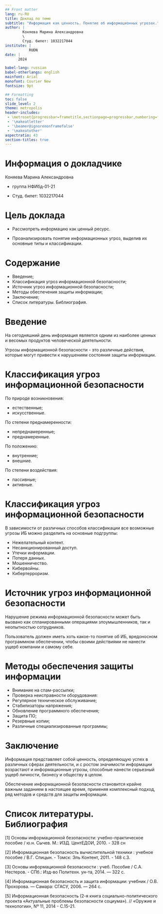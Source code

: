```yaml
---
## Front matter
lang: ru-RU
title: Доклад по теме
subtitle: "Информация как ценность. Понятие об информационных угрозах."
author: |
        Коняева Марина Александровна
        \
        Студ. билет: 1032217044
institute: |
           RUDN
date: |
      2024

babel-lang: russian
babel-otherlangs: english
mainfont: Arial
monofont: Courier New
fontsize: 9pt

## Formatting
toc: false
slide_level: 2
theme: metropolis
header-includes: 
 - \metroset{progressbar=frametitle,sectionpage=progressbar,numbering=fraction}
 - '\makeatletter'
 - '\beamer@ignorenonframefalse'
 - '\makeatother'
aspectratio: 43
section-titles: true
---
```


# Информация о докладчике 

Коняева Марина Александровна

- группа НФИбд-01-21

- Студ. билет: 1032217044

# Цель доклада

- Рассмотреть информацию как ценный ресурс.
 
- Проанализировать понятие информационных угроз, выделив их основные типы и классификации.

# Содержание 

- Введение;
- Классификация угроз информационной безопасности;
- Источник угроз информационной безопасности;
- Методы обеспечения защиты информации;
- Заключение;
- Список литературы. Библиография.

# Введение

На сегодняшний день информация является одним из наиболее ценных и весомых продуктов человеческой деятельности.  

Угрозы информационной безопасности - это различные действия, которые могут привести к нарушениям состояния защиты информации.

# Классификация угроз информационной безопасности 

По природе возникновения: 

- естественные;
- искусственные.  

По степени преднамеренности:

- непреднамеренные;
- преднамеренные.

По положению: 

- внутренние;
- внешние. 

По степени воздействия: 

- пассивные;
- активные.

# Классификация угроз информационной безопасности 

В зависимости от различных способов классификации все возможные угрозы ИБ можно разделить на основные подгруппы:

- Нежелательный контент. 
- Несанкционированный доступ. 
- Утечки информации. 
- Потеря данных. 
- Мошенничество. 
- Кибервойны. 
- Кибертерроризм.

# Источник угроз информационной безопасности

Нарушение режима информационной безопасности может быть вызвано как спланированными операциями злоумышленников, так и неопытностью сотрудников. 

Пользователь должен иметь хоть какое-то понятие об ИБ, вредоносном программном обеспечении, чтобы своими действиями не нанести ущерб компании и самому себе.

# Методы обеспечения защиты информации

- Внимание на спам-рассылки;
- Проверка неисправности оборудования:
- Регулярное техническое обслуживание; 
- Стабилизаторы напряжения;
- Обновление программного обеспечения;
- Защита ПО;
- Резервные копии;
- Различные специализированные программы;

# Заключение 

Информация представляет собой ценность, определяющую успех в различных сферах деятельности, и с ростом значимости информации возрастают и информационные угрозы, способные нанести серьезный ущерб личности, бизнесу и обществу в целом. 

Обеспечение информационной безопасности становится крайне важным заданием в настоящее время, применяя комплексный подход, ряд методов и средств для защиты информации.

# Список литературы. Библиография

[1] Основы информационной безопасности: учебно-практическое пособие / ю.н. Сычев. М.: ИЗД. ЦентЕДОИ, 2010. - 328 сн

[2] Информационная безопасность вычислительной техники : учебное пособие / В.Г. Спицын. - Томск: Эль Контент, 2011. - 148 с.3.

[3] Основы информационной безопасности : учеб. Пособие / С.А. Нестеров. - СПб.: Изд-во Политехн. ун-та, 2014. — 322 с.

[4] Информационная безопасность и защита информации: учебник / О.В. Прохорова. — Самара: СГАСУ, 2006. — 264 с.

[5] Информационная безопасность (2-я книга социально-политического проекта «Актуальные проблемы безопасности социума»). // «Оружие и технологии», Nº 11, 2014 - C.15-21.
